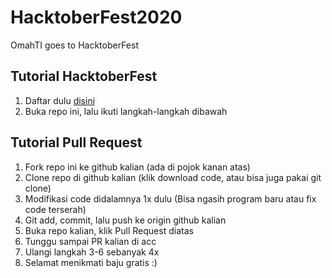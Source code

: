 # HacktoberFest2020

OmahTI goes to HacktoberFest

## Tutorial HacktoberFest
1. Daftar dulu [disini](https://hacktoberfest.digitalocean.com/)
2. Buka repo ini, lalu ikuti langkah-langkah dibawah

## Tutorial Pull Request

1. Fork repo ini ke github kalian (ada di pojok kanan atas)
2. Clone repo di github kalian (klik download code, atau bisa juga pakai git clone)
3. Modifikasi code didalamnya 1x dulu (Bisa ngasih program baru atau fix code terserah)
4. Git add, commit, lalu push ke origin github kalian
5. Buka repo kalian, klik Pull Request diatas
6. Tunggu sampai PR kalian di acc
7. Ulangi langkah 3-6 sebanyak 4x
8. Selamat menikmati baju gratis :)
